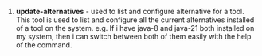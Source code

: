 1. **update-alternatives** - used to list and configure alternative for a tool. This tool is used to list and configure all the current alternatives installed of a tool on the system. e.g. If i have java-8 and java-21 both installed on my system, then i can switch between both of them easily with the help of the command.